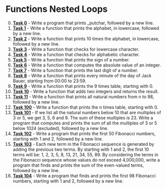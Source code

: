 # Functions Nested Loops

0. **[Task 0](./0-putchar.c)** - Write a program that prints _putchar, followed by a new line.
1. **[Task 1](./1-alphabet.c)** - Write a function that prints the alphabet, in lowercase, followed by a new line.
2. **[Task 2](./2-print_alphabet_x10.c)** - Write a function that prints 10 times the alphabet, in lowercase, followed by a new line.
3. **[Task 3](./3-islower.c)** - Write a function that checks for lowercase character. 
4. **[Task 4](./4-isalpha.c)** - Write a function that checks for alphabetic character. 
5. **[Task 5](./5-sign.c)** - Write a function that prints the sign of a number.
6. **[Task 6](6-abs.c)** - Write a function that computes the absolute value of an integer.
7. **[Task 7](./7-print_last_digit.c)** - Write a function that prints the last digit of a number.
8. **[Task 8](./8-24_hours.c)** - Write a function that prints every minute of the day of Jack Bauer, starting from 00:00 to 23:59.
9. **[Task 9](./9-times_table.c)** - Write a function that prints the 9 times table, starting with 0.
10. **[Task 10](./10-add.c)** - Write a function that adds two integers and returns the result.
11. **[Task 11](./11-print_to_98.c)** - Write a function that prints all natural numbers from n to 98, followed by a new line.
100. **[Task 100](./100-times_tables.c)** - Write a function that prints the n times table, starting with 0.
101. **[Task 101](./101-natural.c)** - If we list all the natural numbers below 10 that are multiples of 3 or 5, we get 3, 5, 6 and 9. The sum of these multiples is 23. Write a program that computes and prints the sum of all the multiples of 3 or 5 below 1024 (excluded), followed by a new line.
102. **[Task 102](./102-fibonacci.c)** - Write a program that prints the first 50 Fibonacci numbers, starting with 1 and 2, followed by a new line.
103. **[Task 103](./103-fibonacci.c)** - Each new term in the Fibonacci sequence is generated by adding the previous two terms. By starting with 1 and 2, the first 10 terms will be: 1, 2, 3, 5, 8, 13, 21, 34, 55, 89. By considering the terms in the Fibonacci sequence whose values do not exceed 4,000,000, write a program that finds and prints the sum of the even-valued terms, followed by a new line.
104. **[Task 104](./104-fibonacci.c)** - Write a program that finds and prints the first 98 Fibonacci numbers, starting with 1 and 2, followed by a new line.
